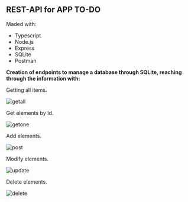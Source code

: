 ## REST-API for APP TO-DO

Maded with: 

- Typescript
- Node.js
- Express
- SQLite
- Postman

**Creation of endpoints to manage a database through SQLite, reaching through the information with:**

Getting all items.

![getall](https://user-images.githubusercontent.com/108800755/200597030-725e92a3-7828-4cc5-be26-26394198f310.jpg)

Get elements by Id.

![getone](https://user-images.githubusercontent.com/108800755/200597103-4ba1b8ef-44f8-443a-8cc5-3d3692f4adeb.jpg)


Add elements.

![post](https://user-images.githubusercontent.com/108800755/200597157-91ac3ff7-5894-4b11-900e-c557ad3392c6.jpg)


Modify elements.

![update](https://user-images.githubusercontent.com/108800755/200597188-4f80ddd3-1bf1-41c1-92c0-fffab802f6c9.jpg)

Delete elements. 

![delete](https://user-images.githubusercontent.com/108800755/200597225-a772d0f1-416d-4560-becb-ef587f3562ba.jpg)

